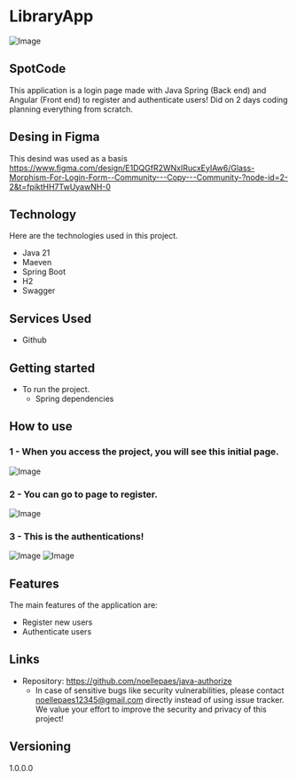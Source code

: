 
# LibraryApp


![Image](https://github.com/user-attachments/assets/b8c064eb-d9ea-4819-9fe3-f146899e9db2)


## SpotCode
This application is a login page made with Java Spring (Back end) and Angular (Front end) to register and authenticate users! Did on 2 days coding planning everything from scratch.

## Desing in Figma
This desind was used as a basis https://www.figma.com/design/E1DQGfR2WNxIRucxEyIAw6/Glass-Morphism-For-Login-Form--Community---Copy---Community-?node-id=2-2&t=fpiktHH7TwUyawNH-0

## Technology 

Here are the technologies used in this project.

* Java 21
* Maeven
* Spring Boot
* H2
* Swagger


## Services Used

* Github


## Getting started
  
* To run the project.
  - Spring dependencies

## How to use

### 1 - When you access the project, you will see this initial page.

![Image](https://github.com/user-attachments/assets/c22da21a-2960-4ba0-9f69-b1d3a0d73c9b)

### 2 - You can go to page to register.

![Image](https://github.com/user-attachments/assets/1a68628d-cd1e-406e-ab90-c053149e1de3)

### 3 - This is the authentications!

![Image](https://github.com/user-attachments/assets/189e034c-8561-4936-96ec-82cfd528e120)
![Image](https://github.com/user-attachments/assets/7b09d735-8e27-4b37-8f01-143704638cc9)



## Features

The main features of the application are:
 - Register new users
 - Authenticate users


## Links
  - Repository: https://github.com/noellepaes/java-authorize
    - In case of sensitive bugs like security vulnerabilities, please contact
      noellepaes12345@gmail.com directly instead of using issue tracker. We value your effort
      to improve the security and privacy of this project!

  ## Versioning

  1.0.0.0
